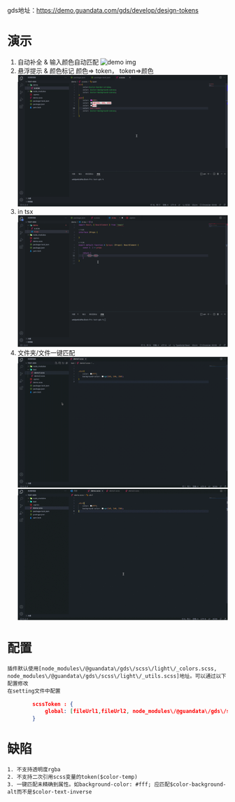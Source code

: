 gds地址：https://demo.guandata.com/gds/develop/design-tokens
# 演示
1. 自动补全 & 输入颜色自动匹配
    ![demo img](/src/resources/completion.gif)
2. 悬浮提示  & 颜色标记 颜色=> token， token=>颜色
    ![demo img](/src/resources/hover.gif)
3. in tsx
    ![demo img](/src/resources/tsx.gif)
4. 文件夹/文件一键匹配
    ![demo img](https://github.com/wmb0412/vscode-plugin-gds/blob/master/src/resources/33.gif?raw=true)
    ![demo img](https://github.com/wmb0412/vscode-plugin-gds/blob/master/src/resources/123.gif?raw=true)
# 配置
    插件默认使用[node_modules\/@guandata\/gds\/scss\/light\/_colors.scss, node_modules\/@guandata\/gds\/scss\/light\/_utils.scss]地址。可以通过以下配置修改
    在setting文件中配置 
```json
        scssToken : {
            global: [fileUrl1,fileUrl2, node_modules\/@guandata\/gds\/scss\/light\/_colors.scss]
        }
```
# 缺陷
    1. 不支持透明度rgba
    2. 不支持二次引用scss变量的token($color-temp)
    3. 一键匹配未精确到属性。如background-color: #fff; 应匹配$color-background-alt而不是$color-text-inverse
